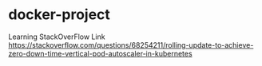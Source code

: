 # docker-project
Learning StackOverFlow Link
https://stackoverflow.com/questions/68254211/rolling-update-to-achieve-zero-down-time-vertical-pod-autoscaler-in-kubernetes
